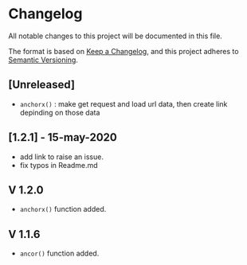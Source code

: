 # Changelog

All notable changes to this project will be documented in this file.

The format is based on [Keep a Changelog](https://keepachangelog.com/en/1.0.0/),
and this project adheres to [Semantic Versioning](https://semver.org/spec/v2.0.0.html).

## [Unreleased]

- `anchorx()` : make get request and load url data, then create link depinding on those data

## [1.2.1] - 15-may-2020

- add link to raise an issue.
- fix typos in Readme.md

## V 1.2.0

- `anchorx()` function added.

## V 1.1.6

- `ancor()` function added.
